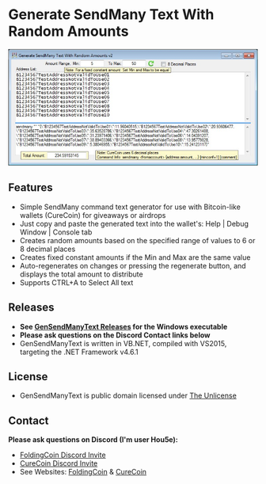 # Generate SendMany Text With Random Amounts

![Screenshot](Screenshot.jpg)

## Features
- Simple SendMany command text generator for use with Bitcoin-like wallets (CureCoin) for giveaways or airdrops
- Just copy and paste the generated text into the wallet's: Help | Debug Window | Console tab
- Creates random amounts based on the specified range of values to 6 or 8 decimal places
- Creates fixed constant amounts if the Min and Max are the same value
- Auto-regenerates on changes or pressing the regenerate button, and displays the total amount to distribute
- Supports CTRL+A to Select All text

## Releases
- **See [GenSendManyText Releases](https://github.com/Hou5e/GenSendManyText/releases) for the Windows executable**
- **Please ask questions on the Discord Contact links below**
- GenSendManyText is written in VB.NET, compiled with VS2015, targeting the .NET Framework v4.6.1

## License
- GenSendManyText is public domain licensed under [The Unlicense](LICENSE "The Unlicense")

## Contact
**Please ask questions on Discord (I'm user Hou5e):**
  * [FoldingCoin Discord Invite](https://discord.gg/CvZ7gAs)
  * [CureCoin Discord Invite](https://discord.gg/jtztkFZ)
  * See Websites: [FoldingCoin](http://foldingcoin.net/) & [CureCoin](http://curecoin.net/) 